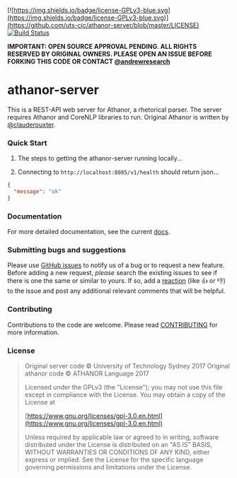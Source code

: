 [![https://img.shields.io/badge/license-GPLv3-blue.svg](https://img.shields.io/badge/license-GPLv3-blue.svg)](https://github.com/uts-cic/athanor-server/blob/master/LICENSE)
[![Build Status](https://travis-ci.org/uts-cic/athanor-server.svg?branch=master)](https://travis-ci.org/uts-cic/athanor-server.svg?branch=master)

**IMPORTANT: OPEN SOURCE APPROVAL PENDING. ALL RIGHTS RESERVED BY ORIGINAL OWNERS. PLEASE OPEN AN ISSUE BEFORE FORKING THIS CODE OR CONTACT [@andrewresearch](http://GitHub.com/andrewresearch)**

# athanor-server

This is a REST-API web server for Athanor, a rhetorical parser. The server requires Athanor and CoreNLP libraries to run. Original Athanor is written by [@clauderouxter](https://github.com/orgs/uts-cic/people/clauderouxster).


### Quick Start

1. The steps to getting the athanor-server running locally...

2. Connecting to ```http://localhost:8085/v1/health``` should return json...

```json
{
  "message": "ok"
}
```

### Documentation

For more detailed documentation, see the current [docs](//).

### Submitting bugs and suggestions

Please use [GitHub issues](../../issues) to notify us of a bug or to request a new feature. Before adding a new request, *please* search the existing issues to see if there is one the same or similar to yours. If so, add a [reaction](//github.com/blog/2119-add-reactions-to-pull-requests-issues-and-comments) (like :+1: or :-1:) to the issue and post any additional relevant comments that will be helpful.

### Contributing

Contributions to the code are welcome. Please read [CONTRIBUTING](CONTRIBUTING.md) for more information.

### License

 > Original server code &copy; University of Technology Sydney 2017
 > Original athanor code &copy; ATHANOR Language 2017
 >
   > Licensed under the GPLv3 (the "License"); you may not use this file except in compliance with the License. You may obtain a copy of the License at
   >
   > [https://www.gnu.org/licenses/gpl-3.0.en.html](https://www.gnu.org/licenses/gpl-3.0.en.html)
   >
   > Unless required by applicable law or agreed to in writing, software distributed under the License is distributed on an "AS IS" BASIS, WITHOUT WARRANTIES OR CONDITIONS OF ANY KIND, either express or implied. See the License for the specific language governing permissions and limitations under the License.
